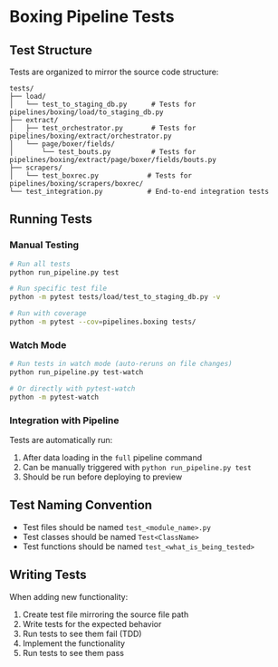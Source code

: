 # Boxing Pipeline Tests

## Test Structure

Tests are organized to mirror the source code structure:

```
tests/
├── load/
│   └── test_to_staging_db.py      # Tests for pipelines/boxing/load/to_staging_db.py
├── extract/
│   ├── test_orchestrator.py       # Tests for pipelines/boxing/extract/orchestrator.py
│   └── page/boxer/fields/
│       └── test_bouts.py          # Tests for pipelines/boxing/extract/page/boxer/fields/bouts.py
├── scrapers/
│   └── test_boxrec.py            # Tests for pipelines/boxing/scrapers/boxrec/
└── test_integration.py           # End-to-end integration tests
```

## Running Tests

### Manual Testing
```bash
# Run all tests
python run_pipeline.py test

# Run specific test file
python -m pytest tests/load/test_to_staging_db.py -v

# Run with coverage
python -m pytest --cov=pipelines.boxing tests/
```

### Watch Mode
```bash
# Run tests in watch mode (auto-reruns on file changes)
python run_pipeline.py test-watch

# Or directly with pytest-watch
python -m pytest-watch
```

### Integration with Pipeline

Tests are automatically run:
1. After data loading in the `full` pipeline command
2. Can be manually triggered with `python run_pipeline.py test`
3. Should be run before deploying to preview

## Test Naming Convention

- Test files should be named `test_<module_name>.py`
- Test classes should be named `Test<ClassName>`
- Test functions should be named `test_<what_is_being_tested>`

## Writing Tests

When adding new functionality:
1. Create test file mirroring the source file path
2. Write tests for the expected behavior
3. Run tests to see them fail (TDD)
4. Implement the functionality
5. Run tests to see them pass